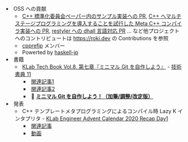 <div class="content" style="list-style: inside;">


- OSS への貢献
    - [C++ 標準化委員会ペーパー内のサンプル実装への PR](https://github.com/PeterSommerlad/SC22WG21_Papers/pull/5), [C++ へマルチステージプログラミングを導入することを試行した Meta C++ コンパイラ実装への PR](https://github.com/meta-cpp/clang/pull/1), [restyler への dhall 言語対応 PR](https://github.com/restyled-io/restylers/pull/96) ... など他プロジェクトへのコントリビュートは <https://roki.dev> の Contributions を参照
    - [cpprefjp](https://github.com/cpprefjp) メンバー
    - Powerted by [haskell-jp](https://haskell.jp/blog/posts/links.html#:~:text=%E3%83%A1%E3%83%A2%20by%20matsubara0507-,roki.log,-by%20Roki) 
- 書籍
    - [KLab Tech Book Vol.8, 第七章『ミニマル Git を自作しよう』](https://techbookfest.org/product/6185615265628160) - [技術書典 11](https://techbookfest.org/event/tbf11)
        - [関連記事1](https://roki.dev/roki.log/2021/07/10/SelfMadeTinyGit/index.html)
        - [関連記事2](https://www.klab.com/jp/blog/tech/2021/tbf11.html)
        - :star2: **[ミニマル Git を自作しよう！（加筆/調整/改定版）](https://note.com/_roki/)**
- 発表
    - C++ テンプレートメタプログラミングによるコンパイル時 Lazy K インタプリタ - [KLab Engineer Advent Calendar 2020 Recap Day1](https://klab-fukuoka-meetup.connpass.com/event/199452/)
        - [関連記事](https://roki.dev/roki.log/2020/12/16/CompileTimeLazyKWithCXXTemplateMetaProgramming/index.html)
        - [動画](https://www.youtube.com/watch?v=OTYsKSZNbZc&feature=emb_title&ab_channel=klab_tech)

</div>
